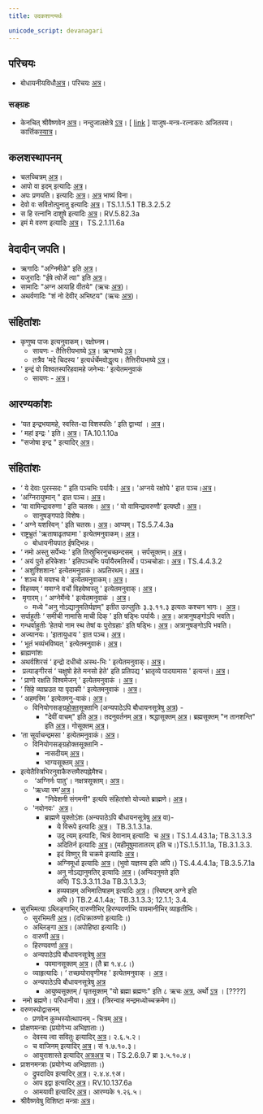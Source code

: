 ```yaml
---
title: उदकशान्त्यर्थः

unicode_script: devanagari
---
```


## परिचयः
- बोधायनीयविधौ[अत्र](https://archive.org/stream/Bodhayana-Grihya-Sutra-shyAma-shAstrI-ed/bodhayana%20grihya%20sutra#page/n215/mode/2up)। परिचयः [अत्र](https://archive.org/details/udakashAnti-vidhi-mantra-bhAShya-parichayaH)।

### सङ्ग्रहः
- केनचित् श्रीवैष्णवेन [अत्र](http://home.comcast.net/~prasadmail/udakashanti-sanskrit-bw.pdf)। नन्दुजालक्षेत्रे [ऽत्र](http://sanskritdocuments.org/doc_veda/udakashaanti.html?lang=sa)। \[ [link](https://archive.org/stream/prasiddha-veda-mantra-sangrahaH/yajusha_mantra-ratnAkaraH_2012_07_26#page/n0/mode/2up) \] याजुष-मन्त्र-रत्नाकरः अजितस्य। कार्त्तिक[स्यात्र](https://github.com/stotrasamhita/vedamantra-book/blob/master/mantras-pdf/UdakaShanti.pdf)।

## कलशस्थापनम्
- चलच्चित्रम् [अत्र](https://youtu.be/ge_Chw7MeJo?t=345)।
- आपो वा इदम् इत्यादिः [अत्र](https://archive.org/stream/Anandashram_Samskrita_Granthavali_Anandashram_Sanskrit_Series/ASS_036_Taittiriya_Aranyakam_With_Sayana_Bhashya_Part_2_-_Babasastri_Phadke_1927#page/n287/mode/2up)।
- अपः प्रणयति। इत्यादिः [अत्र](https://archive.org/stream/taittiriya/taittiriya_brahmana_bhaskara_03_1-7#page/n77/mode/2up)। [अत्र](https://archive.org/stream/Anandashram_Samskrita_Granthavali_Anandashram_Sanskrit_Series/ASS_037_Taittiriya_Brahmanam_with_Sayanabhashya_Part_2_-_Narayanasastri_Godbole_1898#page/n305/mode/2up) भाष्यं विना।
- देवो वः सवितोत्पुनातु इत्यादिः [अत्र](https://archive.org/stream/Anandashram_Samskrita_Granthavali_Anandashram_Sanskrit_Series/ASS_042_Krishna_Yajurvediya_Taittiriya_Samhita_Part_1_-_Kasinath_Sastri_Agase_1940#page/n73/mode/2up)। TS.1.1.5.1 TB.3.2.5.2
- स हि रत्नानि दाशुषे इत्यादिः [अत्र](https://archive.org/stream/RgVedaWithSayanasCommentaryPart2/rv_sayanabhasya_part2#page/n1035/mode/2up)। RV.5.82.3a
- इमं मे वरुण इत्यादिः [अत्र](https://archive.org/stream/Anandashram_Samskrita_Granthavali_Anandashram_Sanskrit_Series/ASS_042_Krishna_Yajurvediya_Taittiriya_Samhita_Part_4_-_Kasinath_Sastri_Agase_1946#page/n57/mode/2up)।  TS.2.1.11.6a

## वेदादीन् जपति।
- ऋगादिः "अग्निमीळे" इति [अत्र](https://archive.org/stream/RgVedaWithSayanasCommentaryPart1/rv_sayanabhasya_part1#page/n59/mode/2up)।
- यजुरादिः "ईषे त्वोर्जे त्वा" इति [अत्र](https://archive.org/stream/Anandashram_Samskrita_Granthavali_Anandashram_Sanskrit_Series/ASS_042_Krishna_Yajurvediya_Taittiriya_Samhita_Part_1_-_Kasinath_Sastri_Agase_1940#page/n9/mode/2up)।
- सामादिः "अग्न आयाहि वीतये" (ऋचः [अत्र](https://archive.org/stream/RgVedaWithSayanasCommentaryPart3/rv_sayanabhasya_part3#page/n145/mode/1up))।
- अथर्वणादिः "शं नो देवीर् अभिष्टय" (ऋचः [अत्र](https://archive.org/stream/RgVedaWithSayanasCommentaryPart4/rv_sayanabhasya_part4#page/n399/mode/2up))।

## संहितांशः
- कृणुष्व पाजः इत्यनुवाकम्। रक्षोघ्नम।
    - सायणः \- तैत्तिरीयभाष्ये [ऽत्र](https://archive.org/stream/Anandashram_Samskrita_Granthavali_Anandashram_Sanskrit_Series/ASS_042_Krishna_Yajurvediya_Taittiriya_Samhita_Part_1_-_Kasinath_Sastri_Agase_1940#page/n325/mode/2up)। ऋग्भाष्ये [ऽत्र](https://archive.org/stream/RgVedaWithSayanasCommentaryPart2/rv_sayanabhasya_part2#page/n573/mode/2up)।
    - तत्रैव 'मदे चिदस्य ’ इत्यर्धर्चेमवोद्धृत्य। तैत्तिरीयभाष्ये [ऽत्र](https://archive.org/stream/Anandashram_Samskrita_Granthavali_Anandashram_Sanskrit_Series/ASS_042_Krishna_Yajurvediya_Taittiriya_Samhita_Part_1_-_Kasinath_Sastri_Agase_1940#page/n327/mode/2up)। 
- ' इन्द्रं वो विश्वतस्परिहवामहे जनेभ्यः ’ इत्येतमनुवाकं
    - सायणः - [अत्र](https://archive.org/stream/Anandashram_Samskrita_Granthavali_Anandashram_Sanskrit_Series/ASS_042_Krishna_Yajurvediya_Taittiriya_Samhita_Part_2_-_Kasinath_Sastri_Agase_1940#page/n313/mode/2up)।

## आरण्यकांशः
- ‘यत इन्द्रभयामहे, स्वस्ति-दा विशस्पतिः ’ इति द्वाभ्यां । [अत्र](https://archive.org/stream/Anandashram_Samskrita_Granthavali_Anandashram_Sanskrit_Series/ASS_036_Taittiriya_Aranyakam_With_Sayana_Bhashya_Part_2_-_Babasastri_Phadke_1927#page/n349/mode/2up)।
- ‘ महां इन्द्रः ' इति। [अत्र](https://archive.org/stream/Anandashram_Samskrita_Granthavali_Anandashram_Sanskrit_Series/ASS_036_Taittiriya_Aranyakam_With_Sayana_Bhashya_Part_2_-_Babasastri_Phadke_1927#page/n353/mode/2up)। TA.10.1.10a
- "सजोषा इन्द्र " इत्यादिर् [अत्र](https://archive.org/stream/Anandashram_Samskrita_Granthavali_Anandashram_Sanskrit_Series/ASS_036_Taittiriya_Aranyakam_With_Sayana_Bhashya_Part_2_-_Babasastri_Phadke_1927#page/n355/mode/2up)।

## संहितांशः
- ‘ ये देवाः पुरस्सदः " इति पञ्चभिः पर्यायैः। [अत्र](https://archive.org/stream/Anandashram_Samskrita_Granthavali_Anandashram_Sanskrit_Series/ASS_042_Krishna_Yajurvediya_Taittiriya_Samhita_Part_3_-_Kasinath_Sastri_Agase_1947#page/n91/mode/2up)। 'अग्नये रक्षोघे ' इात पञ्च।[अत्र](https://archive.org/stream/Anandashram_Samskrita_Granthavali_Anandashram_Sanskrit_Series/ASS_042_Krishna_Yajurvediya_Taittiriya_Samhita_Part_3_-_Kasinath_Sastri_Agase_1947#page/n93/mode/2up)।
- ’अग्निरायुष्मान् " इात पञ्च। [अत्र](https://archive.org/stream/Anandashram_Samskrita_Granthavali_Anandashram_Sanskrit_Series/ASS_042_Krishna_Yajurvediya_Taittiriya_Samhita_Part_4_-_Kasinath_Sastri_Agase_1946#page/n145/mode/2up)।
- ‘या वामिन्द्रावरुणा ' इति चतस्रः। [अत्र](https://archive.org/stream/Anandashram_Samskrita_Granthavali_Anandashram_Sanskrit_Series/ASS_042_Krishna_Yajurvediya_Taittiriya_Samhita_Part_4_-_Kasinath_Sastri_Agase_1946#page/n157/mode/2up)। ‘ यो वामिन्द्रावरुणौ’ इत्यष्ठौ। [अत्र](https://archive.org/stream/Anandashram_Samskrita_Granthavali_Anandashram_Sanskrit_Series/ASS_042_Krishna_Yajurvediya_Taittiriya_Samhita_Part_4_-_Kasinath_Sastri_Agase_1946#page/n157/mode/2up)।
    - सानुषङ्गपाठे विशेषः।
- ‘ अग्ने यशस्विन् ' इति चतस्रः। [अत्र](https://archive.org/stream/Anandashram_Samskrita_Granthavali_Anandashram_Sanskrit_Series/ASS_042_Krishna_Yajurvediya_Taittiriya_Samhita_Part_7_-_Kasinath_Sastri_Agase_1949#page/n211/mode/2up)। आप्यम्। TS.5.7.4.3a
- राष्ट्रभ्रुतं 'ऋताषाढृतघामा ' इत्येतमनुवाकम्। [अत्र](https://archive.org/stream/Anandashram_Samskrita_Granthavali_Anandashram_Sanskrit_Series/ASS_042_Krishna_Yajurvediya_Taittiriya_Samhita_Part_5_-_Kasinath_Sastri_Agase_1946#page/n285/mode/2up)।
    - बोधायनीयपाठ ईषद्भिन्नः।
- ‘ नमो अस्तु सर्पेभ्यः ’ इति तिस्रुभिरनुचच्छन्दसम् । सर्पसूक्तम्। [अत्र](https://archive.org/stream/Anandashram_Samskrita_Granthavali_Anandashram_Sanskrit_Series/ASS_042_Krishna_Yajurvediya_Taittiriya_Samhita_Part_6_-_Kasinath_Sastri_Agase_1949#page/n217/mode/2up)। 
- ‘ अयं पुरो हरिकेशाः ’ इतिपञ्चभिः पर्यायैरमतिरर्थे। पञ्चचोडाः। [अत्र](https://archive.org/stream/Anandashram_Samskrita_Granthavali_Anandashram_Sanskrit_Series/ASS_042_Krishna_Yajurvediya_Taittiriya_Samhita_Part_6_-_Kasinath_Sastri_Agase_1949#page/n329/mode/2up)। TS.4.4.3.2
- ‘ अशुश्शिशानः' इत्येतमनुवाकं। अप्रतिरथम्। [अत्र](https://archive.org/stream/Anandashram_Samskrita_Granthavali_Anandashram_Sanskrit_Series/ASS_042_Krishna_Yajurvediya_Taittiriya_Samhita_Part_6_-_Kasinath_Sastri_Agase_1949#page/n443/mode/2up)।
- ’ शञ्च मे मयश्च मे ' इत्येतमनुवाकम्। [अत्र](https://archive.org/stream/Anandashram_Samskrita_Granthavali_Anandashram_Sanskrit_Series/ASS_042_Krishna_Yajurvediya_Taittiriya_Samhita_Part_6_-_Kasinath_Sastri_Agase_1949#page/n489/mode/2up)।
- विहव्यम् ‘ ममाग्ने वर्चो विहवेष्वस्तु ' इत्येतमनुवाक्। [अत्र](https://archive.org/stream/Anandashram_Samskrita_Granthavali_Anandashram_Sanskrit_Series/ASS_042_Krishna_Yajurvediya_Taittiriya_Samhita_Part_6_-_Kasinath_Sastri_Agase_1949#page/n519/mode/2up)।
-  मृगारम्। ‘ अग्नेर्मेन्वे ' इत्येतमनुवाकं । [अत्र](https://archive.org/stream/Anandashram_Samskrita_Granthavali_Anandashram_Sanskrit_Series/ASS_042_Krishna_Yajurvediya_Taittiriya_Samhita_Part_6_-_Kasinath_Sastri_Agase_1949#page/n527/mode/2up)।
    - मध्ये "अनु नोऽद्यानुमतिर्यज्ञम्" इतीत उत्प्लुतिः ३.३.११.३ इत्यतः कश्चन भागः।  [अत्र](https://archive.org/stream/Anandashram_Samskrita_Granthavali_Anandashram_Sanskrit_Series/ASS_042_Krishna_Yajurvediya_Taittiriya_Samhita_Part_5_-_Kasinath_Sastri_Agase_1946#page/n261/mode/2up)।
- सर्पाहुतीः ‘ समीची नामासि माची दिक् ’ इति षड्भिः पर्यायैः। [अत्र](https://archive.org/stream/Anandashram_Samskrita_Granthavali_Anandashram_Sanskrit_Series/ASS_042_Krishna_Yajurvediya_Taittiriya_Samhita_Part_7_-_Kasinath_Sastri_Agase_1949#page/n133/mode/2up)। अत्रानुषङ्गोऽपि भवति।
- गन्धर्वाहुतीः ‘हेतयो नाम स्थ तेषां वः पुरोग्रहाः' इति षड्भिः। [अत्र](https://archive.org/stream/Anandashram_Samskrita_Granthavali_Anandashram_Sanskrit_Series/ASS_042_Krishna_Yajurvediya_Taittiriya_Samhita_Part_7_-_Kasinath_Sastri_Agase_1949#page/n133/mode/2up)। अत्रानुषङ्गोऽपि भवति।
- अज्यानयः। ’इातायुधाय ' इात पञ्च। [अत्र](https://archive.org/stream/Anandashram_Samskrita_Granthavali_Anandashram_Sanskrit_Series/ASS_042_Krishna_Yajurvediya_Taittiriya_Samhita_Part_7_-_Kasinath_Sastri_Agase_1949#page/n203/mode/2up)।
- ‘ भूतं भव्यंभविष्यत् ' इत्येतमनुवाकं। [अत्र](https://archive.org/stream/Anandashram_Samskrita_Granthavali_Anandashram_Sanskrit_Series/ASS_042_Krishna_Yajurvediya_Taittiriya_Samhita_Part_8_-_Kasinath_Sastri_Agase_1951#page/n253/mode/2up)।
- ब्राह्मणांशः
- अथर्वशिरसं ‘ इन्द्रो दधीचो अस्थ-भिः ' इत्येतमनुवाक्। [अत्र](https://archive.org/stream/Anandashram_Samskrita_Granthavali_Anandashram_Sanskrit_Series/ASS_037_Taittiriya_Brahmanam_with_Sayanabhashya_Part_1_-_Narayanasastri_Godbole_1934#page/n255/mode/2up)।
-  प्रत्याङ्गीरसं ‘ चक्षुषो हेते मनसो हेते' इति प्रतिपद्य ‘ भ्रातृव्ये पादयामास ' इत्यन्तं। [अत्र](https://archive.org/stream/Anandashram_Samskrita_Granthavali_Anandashram_Sanskrit_Series/ASS_037_Taittiriya_Brahmanam_with_Sayanabhashya_Part_1_-_Narayanasastri_Godbole_1934#page/n483/mode/2up)।
- ‘ प्राणो रक्षति विश्वमेजन् ' इत्येतमनुवाकं । [अत्र](https://archive.org/stream/Anandashram_Samskrita_Granthavali_Anandashram_Sanskrit_Series/ASS_037_Taittiriya_Brahmanam_with_Sayanabhashya_Part_1_-_Narayanasastri_Godbole_1934#page/n549/mode/2up)।
- ’ सिंहे व्याघ्रउत या पृदाकी ' इत्येतमनुवाकं । [अत्र](https://archive.org/stream/Anandashram_Samskrita_Granthavali_Anandashram_Sanskrit_Series/ASS_037_Taittiriya_Brahmanam_with_Sayanabhashya_Part_2_-_Narayanasastri_Godbole_1898#page/n101/mode/2up)।
- ‘ अहमस्मि ’ इत्येतमनु-वाकं। [अत्र](https://archive.org/stream/Anandashram_Samskrita_Granthavali_Anandashram_Sanskrit_Series/ASS_037_Taittiriya_Brahmanam_with_Sayanabhashya_Part_2_-_Narayanasastri_Godbole_1898#page/n221/mode/2up)।
    - विनियोगसङ्ग्र[होक्त](https://archive.org/stream/Anandashram_Samskrita_Granthavali_Anandashram_Sanskrit_Series/ASS_037_Taittiriya_Brahmanam_with_Sayanabhashya_Part_2_-_Narayanasastri_Godbole_1898#page/n235/mode/2up)सूक्तानि (अन्यपाठेऽपि बौधायनसूत्रेषु [अत्र](http://i.imgur.com/sELCqW9.jpg)) -
        - "देवीं वाचम्" इति [अत्र](https://archive.org/stream/Anandashram_Samskrita_Granthavali_Anandashram_Sanskrit_Series/ASS_037_Taittiriya_Brahmanam_with_Sayanabhashya_Part_1_-_Narayanasastri_Godbole_1934#page/n529/mode/2up)। तदनुवर्तनम् [अत्र](https://archive.org/stream/Anandashram_Samskrita_Granthavali_Anandashram_Sanskrit_Series/ASS_037_Taittiriya_Brahmanam_with_Sayanabhashya_Part_2_-_Narayanasastri_Godbole_1898#page/n225/mode/2up)। श्रद्धासूक्तम् [अत्र](https://archive.org/stream/Anandashram_Samskrita_Granthavali_Anandashram_Sanskrit_Series/ASS_037_Taittiriya_Brahmanam_with_Sayanabhashya_Part_2_-_Narayanasastri_Godbole_1898#page/n227/mode/2up)। ब्रह्मसूक्तम् "न तानशन्ति" इति [अत्र](https://archive.org/stream/Anandashram_Samskrita_Granthavali_Anandashram_Sanskrit_Series/ASS_037_Taittiriya_Brahmanam_with_Sayanabhashya_Part_1_-_Narayanasastri_Godbole_1934#page/n529/mode/2up)। गोसूक्तम् [अत्र](https://archive.org/stream/Anandashram_Samskrita_Granthavali_Anandashram_Sanskrit_Series/ASS_037_Taittiriya_Brahmanam_with_Sayanabhashya_Part_2_-_Narayanasastri_Godbole_1898#page/n233/mode/2up)।
- ‘ता सूर्याचन्द्रमसा ' इत्येतमनुवाकं। [अत्र](https://archive.org/stream/Anandashram_Samskrita_Granthavali_Anandashram_Sanskrit_Series/ASS_037_Taittiriya_Brahmanam_with_Sayanabhashya_Part_2_-_Narayanasastri_Godbole_1898#page/n235/mode/2up)।
    - विनियोगसङ्ग्रहोक्तसूक्तानि -
        - नासदीयम् [अत्र](https://archive.org/stream/Anandashram_Samskrita_Granthavali_Anandashram_Sanskrit_Series/ASS_037_Taittiriya_Brahmanam_with_Sayanabhashya_Part_2_-_Narayanasastri_Godbole_1898#page/n239/mode/2up)।
        - भाग्यसूक्तम् [अत्र](https://archive.org/stream/Anandashram_Samskrita_Granthavali_Anandashram_Sanskrit_Series/ASS_037_Taittiriya_Brahmanam_with_Sayanabhashya_Part_2_-_Narayanasastri_Godbole_1898#page/n245/mode/2up)। 
- इत्येतैस्त्रिभिरनुवाकैरुत्तमैरुपह्नेमैश्च।
    -  ‘अग्निर्नः पातु'। नक्षत्रसूक्तम्। [अत्र](https://archive.org/stream/Anandashram_Samskrita_Granthavali_Anandashram_Sanskrit_Series/ASS_037_Taittiriya_Brahmanam_with_Sayanabhashya_Part_2_-_Narayanasastri_Godbole_1898#page/n249/mode/2up)।
    - 'ऋध्या स्म'[अत्र](https://archive.org/stream/Anandashram_Samskrita_Granthavali_Anandashram_Sanskrit_Series/ASS_037_Taittiriya_Brahmanam_with_Sayanabhashya_Part_2_-_Narayanasastri_Godbole_1898#page/n259/mode/2up)।
        - "निवेशनी संगमनी" इत्यपि संहितांशो योज्यते ब्राह्मणे। [अत्र](https://archive.org/stream/Anandashram_Samskrita_Granthavali_Anandashram_Sanskrit_Series/ASS_042_Krishna_Yajurvediya_Taittiriya_Samhita_Part_6_-_Kasinath_Sastri_Agase_1949#page/n1/mode/2up)।
    - 'नवोनवः'  [अत्र](https://archive.org/stream/Anandashram_Samskrita_Granthavali_Anandashram_Sanskrit_Series/ASS_042_Krishna_Yajurvediya_Taittiriya_Samhita_Part_4_-_Kasinath_Sastri_Agase_1946#page/n209/mode/2up)।
        - ब्राह्मणे युक्तोऽंशः (अन्यपाठेऽपि बौधायनसूत्रेषु [अत्र](http://i.imgur.com/sELCqW9.jpg) वा)-
            - ये विरूपे इत्यादिः [अत्र](https://archive.org/stream/Anandashram_Samskrita_Granthavali_Anandashram_Sanskrit_Series/ASS_037_Taittiriya_Brahmanam_with_Sayanabhashya_Part_2_-_Narayanasastri_Godbole_1898#page/n269/mode/2up)।  TB.3.1.3.1a.
            - उदु त्यम् इत्यादिः, चित्रं देवानाम् इत्यादिः  च [अत्र](https://archive.org/stream/Anandashram_Samskrita_Granthavali_Anandashram_Sanskrit_Series/ASS_042_Krishna_Yajurvediya_Taittiriya_Samhita_Part_2_-_Kasinath_Sastri_Agase_1940#page/n137/mode/2up)। TS.1.4.43.1a; TB.3.1.3.3
            - अदितिर्न इत्यादिः [अत्र](https://archive.org/stream/Anandashram_Samskrita_Granthavali_Anandashram_Sanskrit_Series/ASS_042_Krishna_Yajurvediya_Taittiriya_Samhita_Part_2_-_Kasinath_Sastri_Agase_1940#page/n241/mode/2up)। (महीमूषुमातातरम् इति च।)TS.1.5.11.1a, TB.3.1.3.3.
            - इदं विष्णुर् वि चक्रमे इत्यादिः [अत्र](https://archive.org/stream/Anandashram_Samskrita_Granthavali_Anandashram_Sanskrit_Series/ASS_042_Krishna_Yajurvediya_Taittiriya_Samhita_Part_1_-_Kasinath_Sastri_Agase_1940#page/n315/mode/2up)।
            - अग्निमूर्धा इत्यादिः [अत्र](https://archive.org/stream/Anandashram_Samskrita_Granthavali_Anandashram_Sanskrit_Series/ASS_042_Krishna_Yajurvediya_Taittiriya_Samhita_Part_6_-_Kasinath_Sastri_Agase_1949#page/n335/mode/2up)। (भुवो यज्ञस्य इति अपि।) TS.4.4.4.1a; TB.3.5.7.1a
            - अनु नोऽद्यानुमतिर् इत्यादिः [अत्र](https://archive.org/stream/Anandashram_Samskrita_Granthavali_Anandashram_Sanskrit_Series/ASS_042_Krishna_Yajurvediya_Taittiriya_Samhita_Part_5_-_Kasinath_Sastri_Agase_1946#page/n261/mode/2up)। (अन्विदनुमते इति अपि) TS.3.3.11.3a TB.3.1.3.3; 
            - हव्यवाहम् अभिमातिषाहम् इत्यादिः [अत्र](https://archive.org/stream/Anandashram_Samskrita_Granthavali_Anandashram_Sanskrit_Series/ASS_042_Krishna_Yajurvediya_Taittiriya_Samhita_Part_5_-_Kasinath_Sastri_Agase_1946#page/n261/mode/2up)। (स्विष्टम् अग्ने इति अपि।) TB.2.4.1.4a;  TB.3.1.3.3; 12.1.1; 3.4.
- सुरभिमत्या ऽब्लिङ्गाभिर् वारुणीभिर् हिरण्यवर्णाभिः पावमानीभिर् व्याहृतीभिः। 
    - सुरभिमती [अत्र](https://archive.org/stream/Anandashram_Samskrita_Granthavali_Anandashram_Sanskrit_Series/ASS_042_Krishna_Yajurvediya_Taittiriya_Samhita_Part_2_-_Kasinath_Sastri_Agase_1940#page/n241/mode/2up)। (दधिक्राव्ण्णो इत्यादिः।)
    - अब्लिङ्गा [अत्र](https://archive.org/stream/Anandashram_Samskrita_Granthavali_Anandashram_Sanskrit_Series/ASS_042_Krishna_Yajurvediya_Taittiriya_Samhita_Part_6_-_Kasinath_Sastri_Agase_1949#page/n95/mode/2up)। (अपोहिष्ठा इत्यादिः।)
    - वारुणी [अत्र](https://archive.org/stream/Anandashram_Samskrita_Granthavali_Anandashram_Sanskrit_Series/ASS_042_Krishna_Yajurvediya_Taittiriya_Samhita_Part_2_-_Kasinath_Sastri_Agase_1940#page/n241/mode/2up)।
    - हिरण्यवर्णा [अत्र](https://archive.org/stream/Anandashram_Samskrita_Granthavali_Anandashram_Sanskrit_Series/ASS_042_Krishna_Yajurvediya_Taittiriya_Samhita_Part_7_-_Kasinath_Sastri_Agase_1949#page/n151/mode/2up)।
    - अन्यपाठेऽपि बौधायनसूत्रेषु [अत्र](http://i.imgur.com/sELCqW9.jpg)
        - पवमानसूक्तम् [अत्र](https://archive.org/stream/Anandashram_Samskrita_Granthavali_Anandashram_Sanskrit_Series/ASS_037_Taittiriya_Brahmanam_with_Sayanabhashya_Part_1_-_Narayanasastri_Godbole_1934#page/n211/mode/2up)। (तै ब्रा १.४.८।)
    - व्याहृत्यादिः। ‘ तच्छयोरावृणीमह ' इत्येतमनुवाक् । [अत्र](https://archive.org/stream/Anandashram_Samskrita_Granthavali_Anandashram_Sanskrit_Series/ASS_042_Krishna_Yajurvediya_Taittiriya_Samhita_Part_5_-_Kasinath_Sastri_Agase_1946#page/n89/mode/2up)।
    - अन्यपाठेऽपि बौधायनसूत्रेषु [अत्र](http://i.imgur.com/sELCqW9.jpg)
        - आयुष्यसूक्तम् / घृतसूक्तम् "यो ब्रह्मा ब्रह्मणः" इति ८ ऋचः [अत्र](https://sansthanam.blogspot.com/2015/06/vedamantra-manjari-1-sansthanam_17.html), अर्थो [ऽत्र](http://kosuru-sastras.blogspot.com/p/ayushya-suuktam.html) । \[????\]
-  नमो ब्रह्मणे। परिधानीया। [अत्र](https://archive.org/stream/taittiriya/taittiriya_aranyaka_bhaskara_01#page/n241/mode/2up)। (त्रिरन्वाह मन्द्रमध्योच्चक्रमेण।)
- वरुणस्योद्वासनम्
    - प्रणवेन कुम्भस्योत्थापनम् \- चित्रम् [अत्र](https://youtu.be/6Em2vPCMlyQ?t=865)।
- प्रोक्षणमन्त्राः (प्रयोगेभ्य अभिज्ञाताः।)
    - देवस्य त्वा सवितुः इत्यादिर् [अत्र](https://archive.org/stream/Anandashram_Samskrita_Granthavali_Anandashram_Sanskrit_Series/ASS_037_Taittiriya_Brahmanam_with_Sayanabhashya_Part_2_-_Narayanasastri_Godbole_1898#page/n23/mode/2up)। २.६.५.२।
    - च वाजिनम् इत्यादिर् [अत्र](https://archive.org/stream/Anandashram_Samskrita_Granthavali_Anandashram_Sanskrit_Series/ASS_042_Krishna_Yajurvediya_Taittiriya_Samhita_Part_3_-_Kasinath_Sastri_Agase_1947#page/n1/mode/2up)। सं १.७.१०.३।
    - आयुराशास्ते इत्यादिर् [अत्र](https://archive.org/stream/Anandashram_Samskrita_Granthavali_Anandashram_Sanskrit_Series/ASS_042_Krishna_Yajurvediya_Taittiriya_Samhita_Part_5_-_Kasinath_Sastri_Agase_1946#page/n77/mode/2up)[अत्र](https://archive.org/stream/Anandashram_Samskrita_Granthavali_Anandashram_Sanskrit_Series/ASS_037_Taittiriya_Brahmanam_with_Sayanabhashya_Part_2_-_Narayanasastri_Godbole_1898#page/n373/mode/2up) च। TS.2.6.9.7 ब्रा ३.५.१०.४।
- प्राशनमन्त्राः (प्रयोगेभ्य अभिज्ञाताः।)
    - द्रुपदादिव इत्यादिर् [अत्र](https://archive.org/stream/Anandashram_Samskrita_Granthavali_Anandashram_Sanskrit_Series/ASS_037_Taittiriya_Brahmanam_with_Sayanabhashya_Part_1_-_Narayanasastri_Godbole_1934#page/n513/mode/2up)। २.४.४.९अ।
    - आप इद्वा इत्यादिर् [अत्र](https://archive.org/stream/RgVedaWithSayanasCommentaryPart4/rv_sayanabhasya_part4#page/n911/mode/2up)। RV.10.137.6a
    - आमयावी इत्यादिर् [अत्र](https://archive.org/stream/Anandashram_Samskrita_Granthavali_Anandashram_Sanskrit_Series/ASS_036_Taittiriya_Aranyakam_With_Sayana_Bhashya_Part_1_-_Babasastri_Phadke_1898#page/n95/mode/2up)। आरण्यके १.२६.५।
- श्रीवैष्णवेषु विशिष्टा मन्त्राः [अत्र](https://archive.org/details/UdakaShAntiHShrIvaiShNavapaddhatauAntimabhAgaH)।